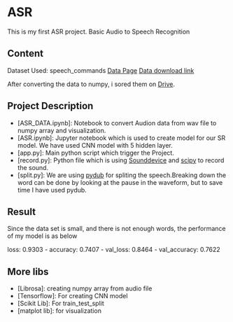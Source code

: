 # ASR
This is my first ASR project.
Basic Audio to Speech Recognition



## Content

Dataset Used: speech_commands
[Data Page](https://www.tensorflow.org/datasets/catalog/speech_commands)
[Data download link](http://download.tensorflow.org/data/speech_commands_v0.02.tar.gz)

After converting the data to numpy, i sored them on [Drive](https://drive.google.com/drive/folders/1q0JfWZ4eUmAX-luQ44tU9lppXdkiJQfw?usp=sharing).

## Project Description
* [ASR_DATA.ipynb]: Notebook to convert Audion data from wav file to numpy array and visualization.
* [ASR.ipynb]: Jupyter notebook which is used to create model for our SR model. We have used CNN model with 5 hidden layer.
* [app.py]: Main python script which trigger the Project. 
* [record.py]: Python file which is using [Sounddevice](https://pypi.org/project/sounddevice/) and [scipy]() to record the sound.
* [split.py]: We are using [pydub](https://github.com/jiaaro/pydub/tree/master/pydub) for spliting the speech.Breaking down the 
word can be done by looking at the pause in the waveform, but to save time I have used pydub.


## Result
Since the data set is small, and there is not enough words, the performance of my model is as below

loss: 0.9303 - accuracy: 0.7407 - val_loss: 0.8464 - val_accuracy: 0.7622


## More libs
* [Librosa]: creating numpy array from audio file
* [Tensorflow]: For creating CNN  model
* [Scikit Lib]: For train_test_split
* [matplot lib]: for visualization

